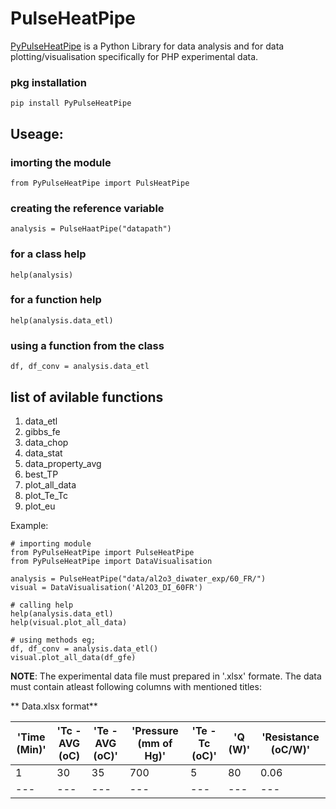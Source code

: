 # PulseHeatPipe

[PyPulseHeatPipe]() is a Python Library for data analysis and for data plotting/visualisation specifically for PHP experimental data.

### pkg installation
```
pip install PyPulseHeatPipe
```
## Useage: 
### imorting the module
    from PyPulseHeatPipe import PulsHeatPipe
### creating the reference variable 
    analysis = PulseHaatPipe("datapath")
### for a class help 
    help(analysis)
### for a function help
    help(analysis.data_etl)
### using a function from the class
    df, df_conv = analysis.data_etl

## list of avilable functions
1. data_etl
2. gibbs_fe
3. data_chop
4. data_stat
5. data_property_avg
6. best_TP
7. plot_all_data
8. plot_Te_Tc
9. plot_eu

Example:
```
# importing module
from PyPulseHeatPipe import PulseHeatPipe
from PyPulseHeatPipe import DataVisualisation

analysis = PulseHeatPipe("data/al2o3_diwater_exp/60_FR/")
visual = DataVisualisation('Al2O3_DI_60FR')

# calling help
help(analysis.data_etl)
help(visual.plot_all_data)

# using methods eg;
df, df_conv = analysis.data_etl()
visual.plot_all_data(df_gfe)

```
**NOTE**: The experimental data file must prepared in '.xlsx' formate. The data must contain atleast following columns with mentioned titles:

** Data.xlsx format**

| 'Time (Min)' | 'Tc - AVG (oC) | 'Te - AVG (oC)' | 'Pressure (mm of Hg)' | 'Te - Tc (oC)' | 'Q (W)' |'Resistance (oC/W)' |
| --- | --- | --- | --- | --- | --- | --- |
| 1 | 30 | 35 | 700 | 5 | 80 | 0.06 |
| --- | --- | --- | --- | --- | --- | --- |